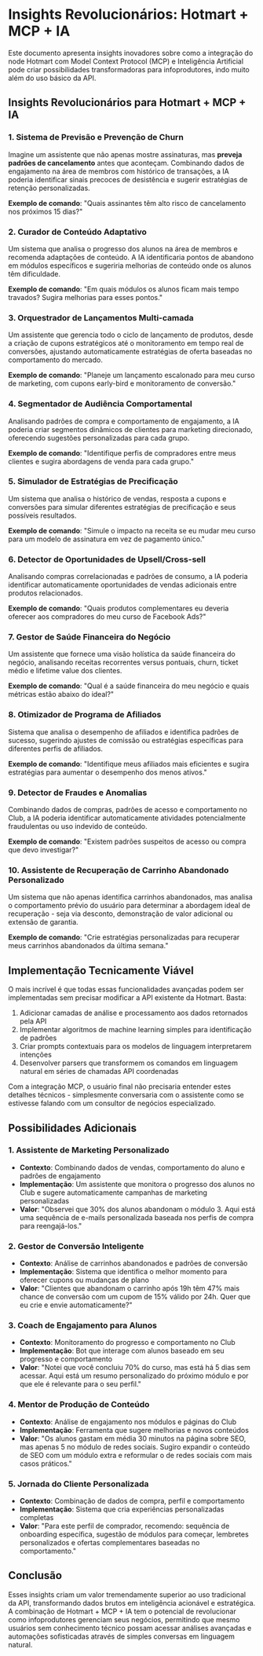 # Insights Revolucionários: Hotmart + MCP + IA

Este documento apresenta insights inovadores sobre como a integração do node Hotmart com Model Context Protocol (MCP) e Inteligência Artificial pode criar possibilidades transformadoras para infoprodutores, indo muito além do uso básico da API.

## Insights Revolucionários para Hotmart + MCP + IA

### 1. Sistema de Previsão e Prevenção de Churn

Imagine um assistente que não apenas mostre assinaturas, mas **preveja padrões de cancelamento** antes que aconteçam. Combinando dados de engajamento na área de membros com histórico de transações, a IA poderia identificar sinais precoces de desistência e sugerir estratégias de retenção personalizadas.

**Exemplo de comando**: "Quais assinantes têm alto risco de cancelamento nos próximos 15 dias?"

### 2. Curador de Conteúdo Adaptativo

Um sistema que analisa o progresso dos alunos na área de membros e recomenda adaptações de conteúdo. A IA identificaria pontos de abandono em módulos específicos e sugeriria melhorias de conteúdo onde os alunos têm dificuldade.

**Exemplo de comando**: "Em quais módulos os alunos ficam mais tempo travados? Sugira melhorias para esses pontos."

### 3. Orquestrador de Lançamentos Multi-camada

Um assistente que gerencia todo o ciclo de lançamento de produtos, desde a criação de cupons estratégicos até o monitoramento em tempo real de conversões, ajustando automaticamente estratégias de oferta baseadas no comportamento do mercado.

**Exemplo de comando**: "Planeje um lançamento escalonado para meu curso de marketing, com cupons early-bird e monitoramento de conversão."

### 4. Segmentador de Audiência Comportamental

Analisando padrões de compra e comportamento de engajamento, a IA poderia criar segmentos dinâmicos de clientes para marketing direcionado, oferecendo sugestões personalizadas para cada grupo.

**Exemplo de comando**: "Identifique perfis de compradores entre meus clientes e sugira abordagens de venda para cada grupo."

### 5. Simulador de Estratégias de Precificação

Um sistema que analisa o histórico de vendas, resposta a cupons e conversões para simular diferentes estratégias de precificação e seus possíveis resultados.

**Exemplo de comando**: "Simule o impacto na receita se eu mudar meu curso para um modelo de assinatura em vez de pagamento único."

### 6. Detector de Oportunidades de Upsell/Cross-sell

Analisando compras correlacionadas e padrões de consumo, a IA poderia identificar automaticamente oportunidades de vendas adicionais entre produtos relacionados.

**Exemplo de comando**: "Quais produtos complementares eu deveria oferecer aos compradores do meu curso de Facebook Ads?"

### 7. Gestor de Saúde Financeira do Negócio

Um assistente que fornece uma visão holística da saúde financeira do negócio, analisando receitas recorrentes versus pontuais, churn, ticket médio e lifetime value dos clientes.

**Exemplo de comando**: "Qual é a saúde financeira do meu negócio e quais métricas estão abaixo do ideal?"

### 8. Otimizador de Programa de Afiliados

Sistema que analisa o desempenho de afiliados e identifica padrões de sucesso, sugerindo ajustes de comissão ou estratégias específicas para diferentes perfis de afiliados.

**Exemplo de comando**: "Identifique meus afiliados mais eficientes e sugira estratégias para aumentar o desempenho dos menos ativos."

### 9. Detector de Fraudes e Anomalias

Combinando dados de compras, padrões de acesso e comportamento no Club, a IA poderia identificar automaticamente atividades potencialmente fraudulentas ou uso indevido de conteúdo.

**Exemplo de comando**: "Existem padrões suspeitos de acesso ou compra que devo investigar?"

### 10. Assistente de Recuperação de Carrinho Abandonado Personalizado

Um sistema que não apenas identifica carrinhos abandonados, mas analisa o comportamento prévio do usuário para determinar a abordagem ideal de recuperação - seja via desconto, demonstração de valor adicional ou extensão de garantia.

**Exemplo de comando**: "Crie estratégias personalizadas para recuperar meus carrinhos abandonados da última semana."

## Implementação Tecnicamente Viável

O mais incrível é que todas essas funcionalidades avançadas podem ser implementadas sem precisar modificar a API existente da Hotmart. Basta:

1. Adicionar camadas de análise e processamento aos dados retornados pela API
2. Implementar algoritmos de machine learning simples para identificação de padrões
3. Criar prompts contextuais para os modelos de linguagem interpretarem intenções
4. Desenvolver parsers que transformem os comandos em linguagem natural em séries de chamadas API coordenadas

Com a integração MCP, o usuário final não precisaria entender estes detalhes técnicos - simplesmente conversaria com o assistente como se estivesse falando com um consultor de negócios especializado.

## Possibilidades Adicionais

### 1. Assistente de Marketing Personalizado

- **Contexto**: Combinando dados de vendas, comportamento do aluno e padrões de engajamento
- **Implementação**: Um assistente que monitora o progresso dos alunos no Club e sugere automaticamente campanhas de marketing personalizadas
- **Valor**: "Observei que 30% dos alunos abandonam o módulo 3. Aqui está uma sequência de e-mails personalizada baseada nos perfis de compra para reengajá-los."

### 2. Gestor de Conversão Inteligente

- **Contexto**: Análise de carrinhos abandonados e padrões de conversão
- **Implementação**: Sistema que identifica o melhor momento para oferecer cupons ou mudanças de plano
- **Valor**: "Clientes que abandonam o carrinho após 19h têm 47% mais chance de conversão com um cupom de 15% válido por 24h. Quer que eu crie e envie automaticamente?"

### 3. Coach de Engajamento para Alunos

- **Contexto**: Monitoramento do progresso e comportamento no Club
- **Implementação**: Bot que interage com alunos baseado em seu progresso e comportamento
- **Valor**: "Notei que você concluiu 70% do curso, mas está há 5 dias sem acessar. Aqui está um resumo personalizado do próximo módulo e por que ele é relevante para o seu perfil."

### 4. Mentor de Produção de Conteúdo

- **Contexto**: Análise de engajamento nos módulos e páginas do Club
- **Implementação**: Ferramenta que sugere melhorias e novos conteúdos
- **Valor**: "Os alunos gastam em média 30 minutos na página sobre SEO, mas apenas 5 no módulo de redes sociais. Sugiro expandir o conteúdo de SEO com um módulo extra e reformular o de redes sociais com mais casos práticos."

### 5. Jornada do Cliente Personalizada

- **Contexto**: Combinação de dados de compra, perfil e comportamento
- **Implementação**: Sistema que cria experiências personalizadas completas
- **Valor**: "Para este perfil de comprador, recomendo: sequência de onboarding específica, sugestão de módulos para começar, lembretes personalizados e ofertas complementares baseadas no comportamento."

## Conclusão

Esses insights criam um valor tremendamente superior ao uso tradicional da API, transformando dados brutos em inteligência acionável e estratégica. A combinação de Hotmart + MCP + IA tem o potencial de revolucionar como infoprodutores gerenciam seus negócios, permitindo que mesmo usuários sem conhecimento técnico possam acessar análises avançadas e automações sofisticadas através de simples conversas em linguagem natural.
